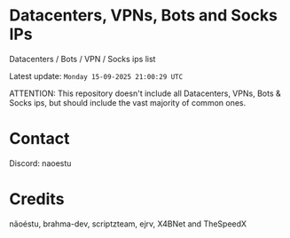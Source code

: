 # Datacenters, VPNs, Bots and Socks IPs
 
Datacenters / Bots / VPN / Socks ips list

Latest update: `Monday 15-09-2025 21:00:29 UTC` 

ATTENTION: This repository doesn't include all Datacenters, VPNs, Bots & Socks ips, 
but should include the vast majority of common ones.

# Contact
Discord: naoestu

# Credits
nãoéstu, brahma-dev, scriptzteam, ejrv, X4BNet and TheSpeedX
